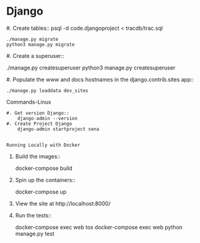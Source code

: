 # Django

#. Create tables::
    psql -d code.djangoproject < tracdb/trac.sql

    ./manage.py migrate
    python3 manage.py migrate

#. Create a superuser::

   ./manage.py createsuperuser
   python3 manage.py createsuperuser

#. Populate the www and docs hostnames in the django.contrib.sites app::

    ./manage.py loaddata dev_sites

Commands-Linux
~~~~~~~~~~~~~~~~~~~~~~~~~~~
#. Get version Django::
    django-admin --version
#. Create Project Django    
    django-admin startproject sena


Running Locally with Docker
~~~~~~~~~~~~~~~~~~~~~~~~~~~

1. Build the images::

    docker-compose build

2. Spin up the containers::

    docker-compose up

3. View the site at http://localhost:8000/

4. Run the tests::

    docker-compose exec web tox
    docker-compose exec web python manage.py test
